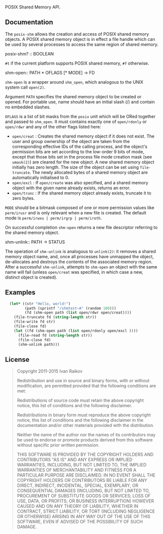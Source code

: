 POSIX Shared Memory API.

## Documentation

The `posix-shm` allows the creation and access of POSIX shared
memory objects. A POSIX shared memory object is in effect a file
handle which can be used by several processes to access the same
region of shared memory.

<procedure>posix-shm? :: BOOLEAN</procedure>

`#t` if the current platform supports POSIX shared memory, `#f` otherwise.

<procedure>shm-open:: PATH * OFLAGS  [* MODE] -> FD</procedure>

`shm-open` is a wrapper around `shm_open`, which analogous to the
UNIX system call `open(2)`.

Argument `PATH` specifies the shared memory object to be created or
opened. For portable use, name should have an initial slash (/) and
contain no embedded slashes.

`OFLAGS` is a list of bit masks from the `posix` unit which will
be ORed together and passed to `shm_open`. It must contains exactly
one of `open/rdonly` or `open/rdwr` and any of the other flags
listed here:

- `open/creat` : Creates the shared memory object if it does not exist. The user and group ownership of the object are taken from the corresponding effective IDs of the calling process, and the object's permission bits are set according to the low-order 9 bits of mode, except that those bits set in the process file mode creation mask (see `umask(2)`) are cleared for the new object.  A new shared memory object initially has zero length. The size of the object can be set using `file-truncate`. The newly allocated bytes of a shared memory object are automatically initialised to 0.
- `open/excl` : If `open/create` was also specified, and a shared memory object with the given name already exists, returns an error. 
- `open/trunc` : If the shared memory object already exists, truncate it to zero bytes.

`MODE` should be a bitmask composed of one or more permission
values like `perm/irusr` and is only relevant when a new file is
created. The default mode is `perm/irwxu | perm/irgrp | perm/iroth`.

On successful completion `shm-open` returns a new file descriptor
referring to the shared memory object.

<procedure>shm-unlink:: PATH -> STATUS</procedure>

The operation of `shm-unlink` is analogous to `unlink(2)`: it
removes a shared memory object name, and, once all processes have
unmapped the object, de-allocates and destroys the contents of the
associated memory region. After a successful `shm-unlink`, attempts
to `shm-open` an object with the same name will fail (unless
`open/creat` was specified, in which case a new, distinct object is
created).

## Examples

```scheme
  (let* ((str "Hello, world!")
         (path (sprintf "/shmtest~A" (random 100)))
         (fd (shm-open path (list open/rdwr open/creat))))
    (file-truncate fd (string-length str))
    (file-write fd str)
    (file-close fd)
    (let ((fd (shm-open path (list open/rdonly open/excl ))))
      (file-read fd (string-length str))
      (file-close fd)
      (shm-unlink path)))
```

## License

>
> Copyright 2011-2015 Ivan Raikov
>  
>  Redistribution and use in source and binary forms, with or without
>  modification, are permitted provided that the following conditions are
>  met:
>  
>  Redistributions of source code must retain the above copyright
>  notice, this list of conditions and the following disclaimer.
>  
>  Redistributions in binary form must reproduce the above copyright
>  notice, this list of conditions and the following disclaimer in the
>  documentation and/or other materials provided with the distribution.
>  
>  Neither the name of the author nor the names of its contributors may
>  be used to endorse or promote products derived from this software
>  without specific prior written permission.
>  
>  THIS SOFTWARE IS PROVIDED BY THE COPYRIGHT HOLDERS AND CONTRIBUTORS
>  "AS IS" AND ANY EXPRESS OR IMPLIED WARRANTIES, INCLUDING, BUT NOT
>  LIMITED TO, THE IMPLIED WARRANTIES OF MERCHANTABILITY AND FITNESS
>  FOR A PARTICULAR PURPOSE ARE DISCLAIMED. IN NO EVENT SHALL THE
>  COPYRIGHT HOLDERS OR CONTRIBUTORS BE LIABLE FOR ANY DIRECT,
>  INDIRECT, INCIDENTAL, SPECIAL, EXEMPLARY, OR CONSEQUENTIAL DAMAGES
>  (INCLUDING, BUT NOT LIMITED TO, PROCUREMENT OF SUBSTITUTE GOODS OR
>  SERVICES; LOSS OF USE, DATA, OR PROFITS; OR BUSINESS INTERRUPTION)
>  HOWEVER CAUSED AND ON ANY THEORY OF LIABILITY, WHETHER IN CONTRACT,
>  STRICT LIABILITY, OR TORT (INCLUDING NEGLIGENCE OR OTHERWISE)
>  ARISING IN ANY WAY OUT OF THE USE OF THIS SOFTWARE, EVEN IF ADVISED
>  OF THE POSSIBILITY OF SUCH DAMAGE.
